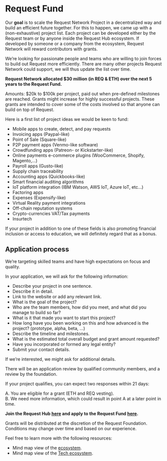 # Request Fund

Our **goal** is to scale the Request Network Project in a decentralized way and build an efficient future together. 
For this to happen, we came up with a (non-exhaustive) project list. 
Each project can be developed either by the Request team or by anyone inside the Request Hub ecosystem. 
If developed by someone or a company from the ecosystem, Request Network will reward contributors with grants.

We’re looking for passionate people and teams who are willing to join forces to build out Request more efficiently. 
There are many other projects Request Network could support, we will thus update the list over time.

**Request Network allocated $30 million (in REQ & ETH) over the next 5 years to the Request Fund.**

Amounts: $20k to $100k per project, paid out when pre-defined milestones are reached. 
Grants might increase for highly successful projects. 
These grants are intended to cover some of the costs involved so that anyone can build on top of Request.

Here is a first list of project ideas we would be keen to fund:

* Mobile apps to create, detect, and pay requests
* Invoicing apps (Paypal-like)
* Point of Sale (Square-like)
* P2P payment apps (Venmo-like software)
* Crowdfunding apps (Patreon- or Kickstarter-like)
* Online payments e-commerce plugins (WooCommerce, Shopify, Magento,…)
* Payroll apps (Gusto-like)
* Supply chain traceability
* Accounting apps (Quickbooks-like)
* Smart financial auditing algorithms
* IoT platform integration (IBM Watson, AWS IoT, Azure IoT, etc…)
* Factoring apps
* Expenses (Expensify-like)
* Virtual Reality payment integrations
* Off-chain reputation systems
* Crypto-currencies VAT/Tax payments
* Insurtech

If your project in addition to one of these fields is also promoting financial inclusion or access to education, 
we will definitely regard that as a bonus.

## Application process

We’re targeting skilled teams and have high expectations on focus and quality.

In your application, we will ask for the following information:

* Describe your project in one sentence.
* Describe it in detail.
* Link to the website or add any relevant link.
* What is the goal of the project?
* Who are the team members, how did you meet, and what did you manage to build so far?
* What is it that made you want to start this project?
* How long have you been working on this and how advanced is the project? (prototype, alpha, beta, …)
* Describe the timeline and milestones.
* What is the estimated total overall budget and grant amount requested?
* Have you incorporated or formed any legal entity?
* Submit your contact details.

If we’re interested, we might ask for additional details.

There will be an application review by qualified community members, and a review by the foundation.

If your project qualifies, you can expect two responses within 21 days:

A. You are eligible for a grant (ETH and REQ vesting). <br>
B. We need more information, which could result in point A at a later point in time.

**Join the Request Hub [here](https://join.slack.com/t/requesthub/shared_invite/enQtMjkwNDQwMzUwMjI3LWNlYTlmODViMmE3MzY0MWFiMTUzYmNiMWEyZmNiNWZhMjM3MTEzN2JkZTMxN2FhN2NmODFkNmU5MDBmOTUwMjA "Request Hub Slack") and apply to the Request Fund [here](https://request.network/#/request-for-projects "Request Fund").**

Grants will be distributed at the discretion of the Request Foundation. Conditions may change over time and based on our experience.

Feel free to learn more with the following resources:
* Mind map view of the [ecosystem](https://www.mindmeister.com/995302918?t=Y78CuCvpRn).
* Mind map view of the [Tech ecosystem](https://www.mindmeister.com/991002501?t=R1iofDilV0).
